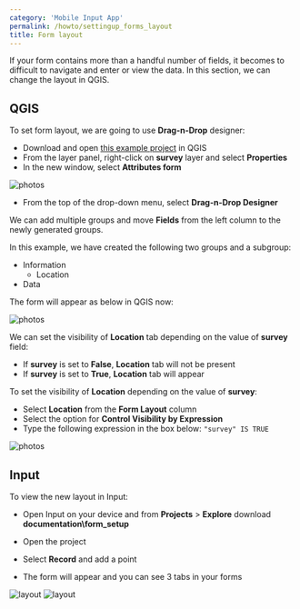 ```yaml
---
category: 'Mobile Input App'
permalink: /howto/settingup_forms_layout
title: Form layout
---
```


If your form contains more than a handful number of fields, it becomes to difficult to navigate and enter or view the data. In this section, we can change the layout in QGIS.

## QGIS

To set form layout, we are going to use **Drag-n-Drop** designer:

  - Download and open [this example project](https://public.cloudmergin.com/projects/documentation/form_setup/tree) in QGIS
  - From the layer panel, right-click on **survey** layer and select **Properties**
  - In the new window, select **Attributes form**


![photos](../images/qgis_forms_layout.png)

  - From the top of the drop-down menu, select **Drag-n-Drop Designer**

We can add multiple groups and move **Fields** from the left column to the newly generated groups.

In this example, we have created the following two groups and a subgroup:
  - Information
    - Location
  - Data

  The form will appear as below in QGIS now:

  ![photos](../images/qgis_forms_layout_attribute.png)

We can set the visibility of **Location** tab depending on the value of **survey** field:
  - If **survey** is set to **False**, **Location** tab will not be present
  - If **survey** is set to **True**, **Location** tab will appear

To set the visibility of **Location** depending on the value of **survey**:

  - Select **Location** from the **Form Layout** column
  - Select the option for **Control Visibility by Expression**
  - Type the following expression in the box below:
    `"survey" IS TRUE`

![photos](../images/qgis_forms_layout_visibility.png)

## Input

To view the new layout in Input:

- Open Input on your device and from **Projects** > **Explore** download **documentation\form_setup**

- Open the project
- Select **Record** and add a point
- The form will appear and you can see 3 tabs in your forms

![layout](../images/input_forms_layout1.png)
![layout](../images/input_forms_layout2.png)
